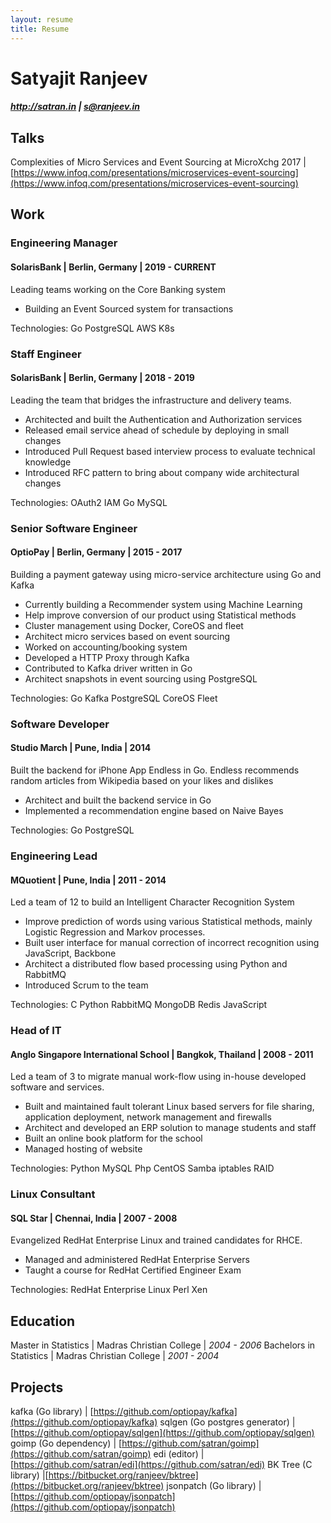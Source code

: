 ```yaml
---
layout: resume
title: Resume
---
```

# Satyajit Ranjeev

##### http://satran.in | s@ranjeev.in

## Talks

Complexities of Micro Services and Event Sourcing at MicroXchg 2017 |
[https://www.infoq.com/presentations/microservices-event-sourcing](https://www.infoq.com/presentations/microservices-event-sourcing)


## Work

### Engineering Manager

#### SolarisBank | Berlin, Germany | 2019 - CURRENT

Leading teams working on the Core Banking system
- Building an Event Sourced system for transactions

Technologies: Go PostgreSQL AWS K8s

### Staff Engineer

#### SolarisBank | Berlin, Germany | 2018 - 2019

Leading the team that bridges the infrastructure and delivery teams. 

- Architected and built the Authentication and Authorization services
- Released email service ahead of schedule by deploying in small changes
- Introduced Pull Request based interview process to evaluate technical knowledge 
- Introduced RFC pattern to bring about company wide architectural changes

Technologies: OAuth2 IAM Go MySQL

### Senior Software Engineer

#### OptioPay | Berlin, Germany | 2015 - 2017

Building a payment gateway using micro-service architecture using Go and Kafka

- Currently building a Recommender system using Machine Learning
- Help improve conversion of our product using Statistical methods
- Cluster management using Docker, CoreOS and fleet
- Architect micro services based on event sourcing
- Worked on accounting/booking system
- Developed a HTTP Proxy through Kafka
- Contributed to Kafka driver written in Go
- Architect snapshots in event sourcing using PostgreSQL

Technologies: Go Kafka PostgreSQL CoreOS Fleet

### Software Developer 

#### Studio March | Pune, India | 2014

Built the backend for iPhone App Endless in Go. Endless recommends random articles from Wikipedia based on your likes and dislikes

- Architect and built the backend service in Go
- Implemented a recommendation engine based on Naive Bayes

Technologies: Go PostgreSQL

### Engineering Lead 

#### MQuotient | Pune, India | 2011 - 2014

Led a team of 12 to build an Intelligent Character Recognition System

- Improve prediction of words using various Statistical methods, mainly Logistic Regression and Markov processes.
- Built user interface for manual correction of incorrect recognition using JavaScript, Backbone
- Architect a distributed flow based processing using Python and RabbitMQ
- Introduced Scrum to the team

Technologies: C Python RabbitMQ MongoDB Redis JavaScript

### Head of IT 

#### Anglo Singapore International School | Bangkok, Thailand | 2008 - 2011

Led a team of 3 to migrate manual work-flow using in-house developed software and services.

- Built and maintained fault tolerant Linux based servers for file sharing, application deployment, network management and firewalls
- Architect and developed an ERP solution to manage students and staff
- Built an online book platform for the school
- Managed hosting of website

Technologies: Python MySQL Php CentOS Samba iptables RAID

### Linux Consultant 

#### SQL Star | Chennai, India | 2007 - 2008

Evangelized RedHat Enterprise Linux and trained candidates for RHCE. 

- Managed and administered RedHat Enterprise Servers
- Taught a course for RedHat Certified Engineer Exam

Technologies: RedHat Enterprise Linux Perl Xen


## Education

Master in Statistics | Madras Christian College | _2004 - 2006_
Bachelors in Statistics | Madras Christian College | _2001 - 2004_



## Projects

kafka (Go library) | [https://github.com/optiopay/kafka](https://github.com/optiopay/kafka)
sqlgen (Go postgres generator) | [https://github.com/optiopay/sqlgen](https://github.com/optiopay/sqlgen)
goimp (Go dependency) | [https://github.com/satran/goimp](https://github.com/satran/goimp)
edi (editor) | [https://github.com/satran/edi](https://github.com/satran/edi)
BK Tree (C library) |[https://bitbucket.org/ranjeev/bktree](https://bitbucket.org/ranjeev/bktree)
jsonpatch (Go library) | [https://github.com/optiopay/jsonpatch](https://github.com/optiopay/jsonpatch)


